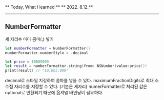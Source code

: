 
 ** Today, What I learned  **
 ** 2022. 8.12.**

---
## NumberFormatter ##

세 자리수 마다 콤마(,) 넣기
``` swift
let numberFormatter = NumberFormatter()
numberFormatter.numberStyle = .decimal

let price = 10005000
let result = numberFormatter.string(from: NSNumber(value:price))!
print(result) // "10,005,000"
```

decimal로 스타일 지정하여 콤마를 넣을 수 있다.
maximumFractionDigits로 최대 소수점 자리수를 지정할 수 있다. 
(기본은 세자리)
numerFormatter로 처리된 값은 optional로 반환되기 때문에 옵셔널 바인딩이 필요하다.
